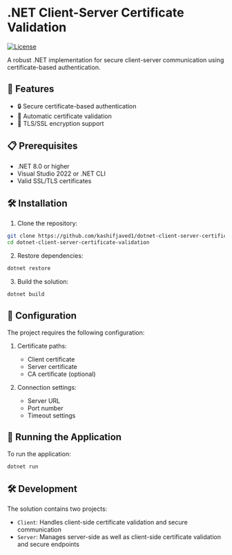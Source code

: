 # .NET Client-Server Certificate Validation

[![License](https://img.shields.io/badge/license-GPL-blue)](LICENSE)

A robust .NET implementation for secure client-server communication using certificate-based authentication.

## 🚀 Features

- 🔒 Secure certificate-based authentication
- 🔄 Automatic certificate validation
- 🔐 TLS/SSL encryption support

## 📋 Prerequisites

- .NET 8.0 or higher
- Visual Studio 2022 or .NET CLI
- Valid SSL/TLS certificates

## 🛠️ Installation

1. Clone the repository:
```bash
git clone https://github.com/kashifjaved1/dotnet-client-server-certificate-validation.git
cd dotnet-client-server-certificate-validation
```

2. Restore dependencies:
```bash
dotnet restore
```

3. Build the solution:
```bash
dotnet build
```

## 🔧 Configuration

The project requires the following configuration:

1. Certificate paths:
   - Client certificate
   - Server certificate
   - CA certificate (optional)

2. Connection settings:
   - Server URL
   - Port number
   - Timeout settings

## 🏃 Running the Application

To run the application:

```bash
dotnet run
```

## 🛠️ Development

The solution contains two projects:

- `Client`: Handles client-side certificate validation and secure communication
- `Server`: Manages server-side as well as client-side certificate validation and secure endpoints